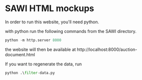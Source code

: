 # SAWI HTML mockups

In order to run this website, you'll need python.

with python run the following commands from the SAWI directory.

```python
python -m http.server 8000
```

the website will then be available at http://localhost:8000/auction-document.html

If you want to regenerate the data, run

```python
python .\filter-data.py
```
